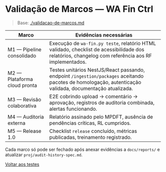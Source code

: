 <!-- proj/04-testes-e-validacao/validacao-de-marcos-spec.md -->
# Validação de Marcos — WA Fin Ctrl

> Base: [./validacao-de-marcos.md](./validacao-de-marcos.md)

| Marco | Evidências necessárias |
| --- | --- |
| M1 — Pipeline consolidado | Execução de `wa-fin.py teste`, relatório HTML validado, checklist de acessibilidade dos relatórios, changelog com referência aos RF implementados. |
| M2 — Plataforma cloud pronta | Testes unitários NestJS/React passando, endpoint `/ingestion/packages` aceitando pacotes de homologação, autenticação validada, documentação atualizada. |
| M3 — Revisão colaborativa | E2E cobrindo upload → comentário → aprovação, registros de auditoria combinada, alertas funcionando. |
| M4 — Auditoria externa | Relatório assinado pelo MPDFT, ausência de pendências críticas, RL cumpridos. |
| M5 — Release 1.0 | Checklist `release` concluído, métricas publicadas, treinamento registrado. |

Cada marco só pode ser fechado após anexar evidências a `docs/reports/` e atualizar `proj/audit-history-spec.md`.

[Voltar aos testes](README-spec.md)

